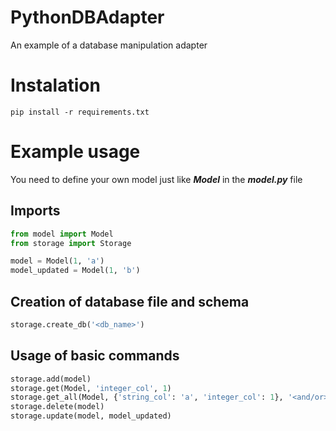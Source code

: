 # PythonDBAdapter
An example of a database manipulation adapter

# Instalation
```shell
pip install -r requirements.txt
```

# Example usage
You need to define your own model just like ***Model*** in the ***model.py*** file

## Imports
```python
from model import Model
from storage import Storage

model = Model(1, 'a')
model_updated = Model(1, 'b')
```

## Creation of database file and schema
```python
storage.create_db('<db_name>')
```

## Usage of basic commands
```python
storage.add(model)
storage.get(Model, 'integer_col', 1)
storage.get_all(Model, {'string_col': 'a', 'integer_col': 1}, '<and/or>')
storage.delete(model)
storage.update(model, model_updated)
```
